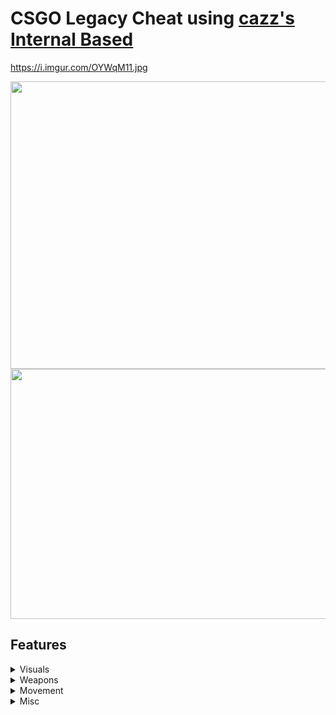# CSGO Legacy Cheat using [cazz's Internal Based](https://github.com/cazzwastaken/based)
https://i.imgur.com/OYWqM11.jpg
<center><img align="center" src="https://i.imgur.com/dH1JuyA.png" width="708" height="460"></center>
<center><img align="center" src="https://i.imgur.com/OYWqM11.jpg" width="708" height="400"></center>

## Features
<details>
<summary>Visuals</summary>
  <details>
  <summary>Chams</summary>
  <h5>- Hidden Colour</h5>
  <h5>- Visible Colour</h5>
  <h5>- Alpha Value</h5>
  </details>

  <details>
  <summary>ESP</summary>
  <h5>- Box Colour</h5>
  <h5>- Snaplines</h5>
  <h5>- Draw Snaplines From</h5>
  <h5>- Health, Distance Text</h5>
  <h5>- Health, Armour Bar</h5>
  <h5>- Box Style: Rectangle Outline | Corners</h5>
  <h5>- Corner Size</h5>
  </details>

  <details>
  <summary>Bone ESP</summary>
  <h5>- Bone Colour</h5>
  </details>

  <details>
  <summary>Wire Frame</summary>
  <h5>- Wire Frame Colour</h5>
  <h5>- Rainbow :O</h5>
  </details>

  <details>
  <summary>Glow</summary>
  <h5>- Team Colour</h5>
  <h5>- Enemy Colour</h5>
  </details>
  
</details>

<details>
<summary>Weapons</summary>
  <h5>Triggerbot</h5>
  <details>  
  <summary>Aimbot</summary>
  <h5>- FOV</h5>
  <h5>- FOV Circle</h5>
  <h5>- Target: Head, Chest, Hands, etc..</h5>
  <h5>- Distance</h5>
  </details>
  
</details>

<details>
<summary>Movement</summary>
  <h5>Bunnyhop</h5>
</details>

<details>
<summary>Misc</summary>
  <h5>FOV Changer</h5>
</details>
